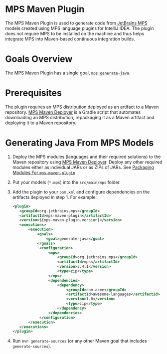 # MPS Maven Plugin
The MPS Maven Plugin is used to generate code from [JetBrains MPS](http://www.jetbrains.com/mps/) models created using
MPS language plugins for IntelliJ IDEA. The plugin does not require MPS to be installed on the machine and thus helps
integrate MPS into Maven-based continuous integration builds.

# Goals Overview
The MPS Maven Plugin has a single goal, [`mps:generate-java`](generate-java-mojo.html).

# Prerequisites
The plugin requires an MPS distribution deployed as an artifact to a Maven repository.
[MPS Maven Deployer](https://github.com/JetBrains/mps-maven-deployer) is a Gradle script that automates downloading an
MPS distribution, repackaging it as a Maven artifact and deploying it to a Maven repository.

# Generating Java From MPS Models
1. Deploy the MPS modules (languages and their required solutions) to the Maven repository using
   [MPS Maven Deployer](https://github.com/JetBrains/mps-maven-deployer). Deploy any other required modules either as
   individual JARs or as ZIPs of JARs. See [Packaging Modules For `mps-maven-plugin`](packaging-modules.html)
2. Put your models (`*.mps`) into the `src/main/mps` folder.
3. Add the plugin to your `pom.xml` and configure dependencies on the artifacts deployed in step 1. For example:

    ```xml
    <plugin>
       <groupId>org.jetbrains.mps</groupId>
       <artifactId>mps-maven-plugin</artifactId>
       <version>${mps-maven-plugin.version}</version>
       <executions>
           <execution>
               <goals>
                   <goal>generate-java</goal>
               </goals>
                <configuration>
                    <mps>
                        <groupId>org.jetbrains.mps</groupId>
                        <artifactId>mps</artifactId>
                        <version>3.4.1</version>
                        <type>zip</type>
                    </mps>
                    <dependencies>
                        <dependency>
                            <groupId>com.acme</groupId>
                            <artifactId>awesome-languages</artifactId>
                            <version>1.0</version>
                            <type>zip</type>
                        </dependency>
                    </dependencies>
                </configuration>
           </execution>
       </executions>
    </plugin>
    ```

4. Run `mvn generate-sources` (or any other Maven goal that includes `generate-sources`).
